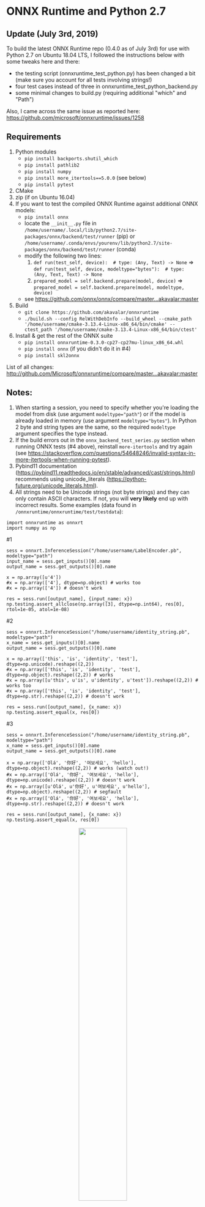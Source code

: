 # ONNX Runtime and Python 2.7

## Update (July 3rd, 2019)
To build the latest ONNX Runtime repo (0.4.0 as of July 3rd) for use with Python 2.7 on Ubuntu 18.04 LTS, I followed the instructions below with some tweaks here and there:
- the testing script (onnxruntime_test_python.py) has been changed a bit (make sure you account for all tests involving strings!)
- four test cases instead of three in onnxruntime_test_python_backend.py
- some minimal changes to build.py (requiring additional "which" and "Path")

Also, I came across the same issue as reported here: https://github.com/microsoft/onnxruntime/issues/1258

## Requirements

1. Python modules
	* `pip install backports.shutil_which`
	* `pip install pathlib2`
	* `pip install numpy`
	* `pip install more_itertools==5.0.0` (see below)
	* `pip install pytest`
2. CMake
3. zip (if on Ubuntu 16.04)
4. If you want to test the compiled ONNX Runtime against additional ONNX models:
	* `pip install onnx`
	* locate the `__init__.py` file in `/home/username/.local/lib/python2.7/site-packages/onnx/backend/test/runner` (pip) or `/home/username/.conda/envs/yourenv/lib/python2.7/site-packages/onnx/backend/test/runner` (conda)
	* modify the following two lines:
		1. `def run(test_self, device):  # type: (Any, Text) -> None` => `def run(test_self, device, modeltype="bytes"):  # type: (Any, Text, Text) -> None`
		2. `prepared_model = self.backend.prepare(model, device)` => `prepared_model = self.backend.prepare(model, modeltype, device)`
	* see https://github.com/onnx/onnx/compare/master...akavalar:master
5. Build
	* `git clone https://github.com/akavalar/onnxruntime`
	* `./build.sh --config RelWithDebInfo --build_wheel --cmake_path '/home/username/cmake-3.13.4-Linux-x86_64/bin/cmake' --ctest_path '/home/username/cmake-3.13.4-Linux-x86_64/bin/ctest'`
6. Install & get the rest of the ONNX suite
	* `pip install onnxruntime-0.3.0-cp27-cp27mu-linux_x86_64.whl`
	* `pip install onnx` (if you didn't do it in #4)
	* `pip install skl2onnx`

List of all changes: http://github.com/Microsoft/onnxruntime/compare/master...akavalar:master

## Notes:
1. When starting a session, you need to specify whether you're loading the model from disk (use argument `modeltype="path"`) or if the model is already loaded in memory (use argument `modeltype="bytes"`). In Python 2 byte and string types are the same, so the required `modeltype` argument specifies the type instead.
2. If the build errors out in the `onnx_backend_test_series.py` section when running ONNX tests (#4 above), reinstall `more-itertools` and try again (see https://stackoverflow.com/questions/54648246/invalid-syntax-in-more-itertools-when-running-pytest).
3. Pybind11 documentation (https://pybind11.readthedocs.io/en/stable/advanced/cast/strings.html) recommends using unicode_literals (https://python-future.org/unicode_literals.html).
4. All strings need to be Unicode strings (not byte strings) and they can only contain ASCII characters. If not, you will __very likely__ end up with incorrect results. Some examples (data found in `/onnxruntime/onnxruntime/test/testdata`):

```
import onnxruntime as onnxrt
import numpy as np
```

#1
```
sess = onnxrt.InferenceSession("/home/username/LabelEncoder.pb", modeltype="path")
input_name = sess.get_inputs()[0].name
output_name = sess.get_outputs()[0].name
	
x = np.array([u'4'])
#x = np.array(['4'], dtype=np.object) # works too
#x = np.array(['4']) # doesn't work

res = sess.run([output_name], {input_name: x})
np.testing.assert_allclose(np.array([3], dtype=np.int64), res[0], rtol=1e-05, atol=1e-08)
```

#2
```
sess = onnxrt.InferenceSession("/home/username/identity_string.pb", modeltype="path")
x_name = sess.get_inputs()[0].name
output_name = sess.get_outputs()[0].name

x = np.array(['this', 'is', 'identity', 'test'], dtype=np.unicode).reshape((2,2))
#x = np.array(['this', 'is', 'identity', 'test'], dtype=np.object).reshape((2,2)) # works
#x = np.array([u'this', u'is', u'identity', u'test']).reshape((2,2)) # works too
#x = np.array(['this', 'is', 'identity', 'test'], dtype=np.str).reshape((2,2)) # doesn't work

res = sess.run([output_name], {x_name: x})
np.testing.assert_equal(x, res[0])
```

#3
```
sess = onnxrt.InferenceSession("/home/username/identity_string.pb", modeltype="path")
x_name = sess.get_inputs()[0].name
output_name = sess.get_outputs()[0].name

x = np.array(['Olá', '你好', '여보세요', 'hello'], dtype=np.object).reshape((2,2)) # works (watch out!)
#x = np.array(['Olá', '你好', '여보세요', 'hello'], dtype=np.unicode).reshape((2,2)) # doesn't work
#x = np.array([u'Olá', u'你好', u'여보세요', u'hello'], dtype=np.object).reshape((2,2)) # segfault
#x = np.array(['Olá', '你好', '여보세요', 'hello'], dtype=np.str).reshape((2,2)) # doesn't work

res = sess.run([output_name], {x_name: x})
np.testing.assert_equal(x, res[0])
```

<p align="center"><img width="50%" src="docs/images/ONNX_Runtime_logo_dark.png" /></p>

[![Build Status](https://dev.azure.com/onnxruntime/onnxruntime/_apis/build/status/Windows%20CPU%20CI%20Pipeline?label=Windows+CPU)](https://dev.azure.com/onnxruntime/onnxruntime/_build/latest?definitionId=9)
[![Build Status](https://dev.azure.com/onnxruntime/onnxruntime/_apis/build/status/Windows%20GPU%20CI%20Pipeline?label=Windows+GPU)](https://dev.azure.com/onnxruntime/onnxruntime/_build/latest?definitionId=10)
[![Build Status](https://dev.azure.com/onnxruntime/onnxruntime/_apis/build/status/Linux%20CPU%20CI%20Pipeline?label=Linux+CPU)](https://dev.azure.com/onnxruntime/onnxruntime/_build/latest?definitionId=11)
[![Build Status](https://dev.azure.com/onnxruntime/onnxruntime/_apis/build/status/Linux%20GPU%20CI%20Pipeline?label=Linux+GPU)](https://dev.azure.com/onnxruntime/onnxruntime/_build/latest?definitionId=12)
[![Build Status](https://dev.azure.com/onnxruntime/onnxruntime/_apis/build/status/MacOS%20CI%20Pipeline?label=MacOS+CPU)](https://dev.azure.com/onnxruntime/onnxruntime/_build/latest?definitionId=13)

**ONNX Runtime** is an open-source scoring engine for Open Neural Network Exchange (ONNX) models.

ONNX is an open format for machine learning (ML) models that is supported by various ML and DNN frameworks and tools. This format makes it easier to interoperate between frameworks and to maximize the reach of your hardware optimization investments. Learn more about ONNX on [https://onnx.ai](https://onnx.ai) or view the [Github Repo](https://github.com/onnx/onnx).

# Why use ONNX Runtime
ONNX Runtime is an open architecture that is continually evolving to adapt to and address the newest developments and challenges in AI and Deep Learning. We will keep ONNX Runtime up to date with the ONNX standard, supporting all ONNX releases with future compatibliity while maintaining backwards compatibility with prior releases.

ONNX Runtime continuously strives to provide top performance for a broad and growing number of usage scenarios in Machine Learning. Our investments focus on these 3 core areas:
1. Run any ONNX model
2. High performance
3. Cross platform

## Run any ONNX model

### Alignment with ONNX Releases
ONNX Runtime provides comprehensive support of the ONNX spec and can be used to run all models based on ONNX v1.2.1 and higher. See ONNX version release details [here](https://github.com/onnx/onnx/releases).

As of January 2019, ONNX Runtime supports ONNX 1.3. We will soon add support for the recently released ONNX 1.4.

### Traditional ML support
ONNX Runtime fully supports the ONNX-ML profile of the ONNX spec for traditional ML scenarios.

## High Performance
You can use ONNX Runtime with both CPU and GPU hardware. You can also plug in additional execution providers to ONNX Runtime. With many graph optimizations and various accelerators, ONNX Runtime can often provide lower latency and higher efficiency compared to other runtimes. This provides smoother end-to-end customer experiences and lower costs from improved machine utilization.

Currently ONNX Runtime supports CUDA and MKL-DNN (with option to build with MKL) for computation acceleration. To add an execution provider, please refer to [this page](docs/AddingExecutionProvider.md).

We are continuously working to integrate new execution providers to provide improvements in latency and efficiency. We have ongoing collaborations to integrate the following with ONNX Runtime:
	* Intel MKL-DNN and nGraph
	* NVIDIA TensorRT

## Cross Platform
ONNX Runtime offers:
* APIs for Python, C#, and C
* Available for Linux, Windows, and Mac 

See API documentation and package installation instructions [below](#Installation).

Looking ahead: To broaden the reach of the runtime, we will continue investments to make ONNX Runtime available and compatible with more platforms. These include but are not limited to:
* C# for Mac
* [ARM](BUILD.md##arm-builds)

# Getting Started
If you need a model:
* Check out the [ONNX Model Zoo](https://github.com/onnx/models) for ready-to-use pre-trained models.
* To get an ONNX model by exporting from various frameworks, see [ONNX Tutorials](https://github.com/onnx/tutorials).

If you already have an ONNX model, just [install the runtime](#Installation) for your machine to try it out. One easy way to deploy the model on the cloud is by using [Azure Machine Learning](https://azure.microsoft.com/en-us/services/machine-learning-service). See detailed instructions [here](https://docs.microsoft.com/en-us/azure/machine-learning/service/how-to-build-deploy-onnx).

# Installation
## APIs and Official Builds
| API Documentation | CPU package | GPU package |
|-----|-------------|-------------|
| [Python](https://aka.ms/onnxruntime-python) | [Windows/Linux/Mac](https://pypi.org/project/onnxruntime/)| [Windows/Linux](https://pypi.org/project/onnxruntime-gpu/)<br>(Compatible with CUDA9.1 and cuDNN 7.3) |
| [C#](docs/CSharp_API.md) | [Windows/Linux](https://www.nuget.org/packages/Microsoft.ML.OnnxRuntime/)<br>Mac - Coming Soon| [Windows/Linux](https://www.nuget.org/packages/Microsoft.ML.OnnxRuntime.Gpu/)<br>Mac - Coming Soon|
| [C](docs/C_API.md) | [Windows/Linux](https://www.nuget.org/packages/Microsoft.ML.OnnxRuntime/)<br>Mac - Coming Soon | [Windows/Linux](https://www.nuget.org/packages/Microsoft.ML.OnnxRuntime.Gpu/)<br>Mac - Coming Soon |
| [C++](onnxruntime/core/session/inference_session.h) | TBD | TBD |

## System Requirements
* ONNX Runtime binaries in CPU packages use OpenMP and depends on the library being available at runtime in the
system.
  * For Windows, OpenMP support comes as part of VC runtime. It is also available as redist packages:
    [vc_redist.x64.exe](https://aka.ms/vs/15/release/vc_redist.x64.exe) and [vc_redist.x86.exe](https://aka.ms/vs/15/release/vc_redist.x86.exe)
  * For Linux, the system must have the libgomp.so.1 which can be installed using ```apt-get install libgomp1```.
* The GPU builds require the CUDA9.1 and cuDNN 7.3 runtime libraries being installed in the system.

## Build Details
For details on the build configurations and information on how to create a build, see [Build ONNX Runtime](BUILD.md).

## Versioning
See more details on API and ABI Versioning and ONNX Compatibility in [Versioning](docs/Versioning.md).

# Design and Key Features
For an overview of the high level architecture and key decisions in the technical design of ONNX Runtime, see [Engineering Design](docs/HighLevelDesign.md).

ONNX Runtime is built with an extensible design that makes it versatile to support a wide array of models with high performance.

* [Add a custom operator/kernel](docs/AddingCustomOp.md)
* [Add an execution provider](docs/AddingExecutionProvider.md)
* [Add a new graph
transform](include/onnxruntime/core/optimizer/graph_transformer.h)
* [Add a new rewrite rule](include/onnxruntime/core/optimizer/rewrite_rule.h)

# Contribute
We welcome your contributions! Please see the [contribution guidelines](CONTRIBUTING.md).

## Feedback
For any feedback or to report a bug, please file a [GitHub Issue](https://github.com/Microsoft/onnxruntime/issues).

## Code of Conduct
This project has adopted the [Microsoft Open Source Code of Conduct](https://opensource.microsoft.com/codeofconduct/).
For more information see the [Code of Conduct FAQ](https://opensource.microsoft.com/codeofconduct/faq/)
or contact [opencode@microsoft.com](mailto:opencode@microsoft.com) with any additional questions or comments.

# License
[MIT License](LICENSE)
